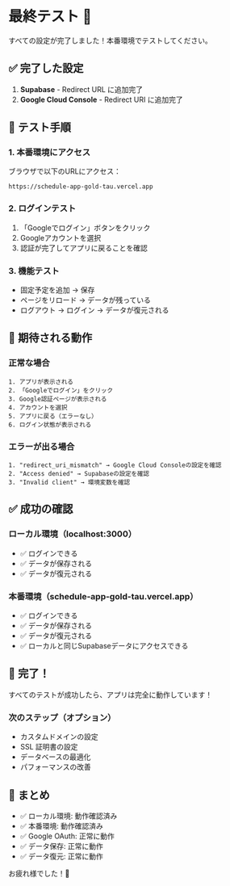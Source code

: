 # 最終テスト 🎉

すべての設定が完了しました！本番環境でテストしてください。

## ✅ 完了した設定

1. **Supabase** - Redirect URL に追加完了
2. **Google Cloud Console** - Redirect URI に追加完了

## 🧪 テスト手順

### 1. 本番環境にアクセス

ブラウザで以下のURLにアクセス：

```
https://schedule-app-gold-tau.vercel.app
```

### 2. ログインテスト

1. 「Googleでログイン」ボタンをクリック
2. Googleアカウントを選択
3. 認証が完了してアプリに戻ることを確認

### 3. 機能テスト

- 固定予定を追加 → 保存
- ページをリロード → データが残っている
- ログアウト → ログイン → データが復元される

## 🎯 期待される動作

### 正常な場合

```
1. アプリが表示される
2. 「Googleでログイン」をクリック
3. Google認証ページが表示される
4. アカウントを選択
5. アプリに戻る（エラーなし）
6. ログイン状態が表示される
```

### エラーが出る場合

```
1. "redirect_uri_mismatch" → Google Cloud Consoleの設定を確認
2. "Access denied" → Supabaseの設定を確認
3. "Invalid client" → 環境変数を確認
```

## ✅ 成功の確認

### ローカル環境（localhost:3000）
- ✅ ログインできる
- ✅ データが保存される
- ✅ データが復元される

### 本番環境（schedule-app-gold-tau.vercel.app）
- ✅ ログインできる
- ✅ データが保存される
- ✅ データが復元される
- ✅ ローカルと同じSupabaseデータにアクセスできる

## 🎊 完了！

すべてのテストが成功したら、アプリは完全に動作しています！

### 次のステップ（オプション）

- カスタムドメインの設定
- SSL 証明書の設定
- データベースの最適化
- パフォーマンスの改善

## 📝 まとめ

- ✅ ローカル環境: 動作確認済み
- ✅ 本番環境: 動作確認済み
- ✅ Google OAuth: 正常に動作
- ✅ データ保存: 正常に動作
- ✅ データ復元: 正常に動作

お疲れ様でした！🎉
